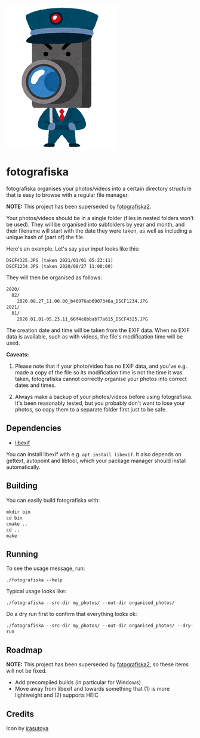 <!--
© 2021 Vlad-Stefan Harbuz <vlad@vladh.net>
SPDX-License-Identifier: blessing
-->

![pstr string functions](images/character_bouhan_camera_sm1.png)

# fotografiska

fotografiska organises your photos/videos into a certain directory structure that is easy
to browse with a regular file manager.

**NOTE:** This project has been superseded by
[fotografiska2](https://git.sr.ht/~vladh/fotografiska2/).

Your photos/videos should be in a single folder (files in nested folders won't be used).
They will be organised into subfolders by year and month, and their filename will start
with the date they were taken, as well as including a unique hash of (part of) the file.

Here's an example. Let's say your input looks like this:

```
DSCF4325.JPG (taken 2021/01/01 05:23:11)
DSCF1234.JPG (taken 2020/08/27 11:00:00)
```

They will then be organised as follows:

```
2020/
  02/
    2020.08.27_11.00.00_b46976ab6907346a_DSCF1234.JPG
2021/
  01/
    2020.01.01-05.23.11_66f4c6bbab77a615_DSCF4325.JPG
```

The creation date and time will be taken from the EXIF data. When no EXIF data is
available, such as with videos, the file's modification time will be used.

**Caveats:**

1. Please note that if your photo/video has no EXIF data, and you've e.g. made a copy of
   the file so its modification time is not the time it was taken, fotografiska cannot
   correctly organise your photos into correct dates and times.

2. Always make a backup of your photos/videos before using fotografiska. It's been
   reasonably tested, but you probably don't want to lose your photos, so copy them to a
   separate folder first just to be safe.

## Dependencies

* [libexif](https://github.com/libexif/libexif)

You can install libexif with e.g. `apt install libexif`. It also depends on gettext,
autopoint and libtool, which your package manager should install automatically.

## Building

You can easily build fotografiska with:

```shell
mkdir bin
cd bin
cmake ..
cd ..
make
```

## Running

To see the usage message, run:

```shell
./fotografiska --help
```

Typical usage looks like:

```shell
./fotografiska --src-dir my_photos/ --out-dir organised_photos/
```

Do a dry run first to confirm that everything looks ok:

```shell
./fotografiska --src-dir my_photos/ --out-dir organised_photos/ --dry-run
```

## Roadmap

**NOTE:** This project has been superseded by
[fotografiska2](https://git.sr.ht/~vladh/fotografiska2/), so these items will
not be fixed.

* Add precompiled builds (in particular for Windows)
* Move away from libexif and towards something that (1) is more lightweight
  and (2) supports HEIC

## Credits

Icon by [irasutoya](https://www.irasutoya.com)
